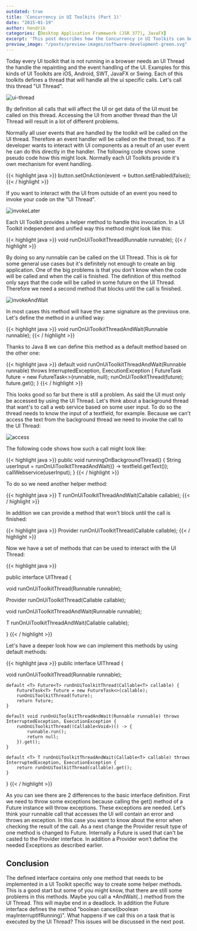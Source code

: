 ```yaml
---
outdated: true
title: 'Concurrency in UI Toolkits (Part 1)'
date: "2015-01-19"
author: hendrik
categories: [Desktop Application Framework (JSR 377), JavaFX]
excerpt: 'This post describes how the Concurrency in UI Toolkits can be defined in a unified way.'
preview_image: "/posts/preview-images/software-development-green.svg"
---
```

Today every UI toolkit that is not running in a browser needs an UI Thread the handle the repainting and the event handling of the UI. Examples for this kinds of UI Toolkits are iOS, Android, SWT, JavaFX or Swing. Each of this toolkits defines a thread that will handle all the ui specific calls. Let's call this thread "UI Thread".

![ui-thread](/posts/guigarage-legacy/ui-thread.png)

By definition all calls that will affect the UI or get data of the UI must be called on this thread. Accessing the UI from another thread than the UI Thread will result in a lot of different problems.

Normally all user events that are handled by the toolkit will be called on the UI thread. Therefore an event handler will be called on the thread, too. If a developer wants to interact with UI components as a result of an user event he can do this directly in the handler. The following code shows some pseudo code how this might look. Normally each UI Toolkits provide it's own mechanism for event handling.

{{< highlight java >}}
button.setOnAction(event -> button.setEnabled(false));
{{< / highlight >}}

If you want to interact with the UI from outside of an event you need to invoke your code on the "UI Thread".

![invokeLater](/posts/guigarage-legacy/invokeLater.png)

Each UI Toolkit provides a helper method to handle this invocation. In a UI Toolkit independent and unified way this method might look like this:

{{< highlight java >}}
void runOnUiToolkitThread(Runnable runnable);
{{< / highlight >}}

By doing so any runnable can be called on the UI Thread. This is ok for some general use cases but it's definitely not enough to create an big application. One of the big problems is that you don't know when the code will be called and when the call is finished. The definition of this method only says that the code will be called in some future on the UI Thread. Therefore we need a second method that blocks until the call is finished.

![invokeAndWait](/posts/guigarage-legacy/invokeAndWait.png)

In most cases this method will have the same signature as the previous one. Let's define the method in a unified way:

{{< highlight java >}}
void runOnUiToolkitThreadAndWait(Runnable runnable);
{{< / highlight >}}

Thanks to Java 8 we can define this method as a default method based on the other one:

{{< highlight java >}}
default void runOnUiToolkitThreadAndWait(Runnable runnable) throws InterruptedException, ExecutionException {
        FutureTask<Void> future = new FutureTask<>(runnable, null);
        runOnUiToolkitThread(future);
        future.get();
}
{{< / highlight >}}

This looks good so far but there is still a problem. As said the UI must only be accessed by using the UI Thread. Let's think about a background thread that want's to call a web service based on some user input. To do so the thread needs to know the input of a textfield, for example. Because we can't access the text from the background thread we need to invoke the call to the UI Thread:

![access](/posts/guigarage-legacy/access.png)

The following code shows how such a call might look like:

{{< highlight java >}}
public void runningOnBackgroundThread() {
  String userInput = runOnUiToolkitThreadAndWait(() -> textfield.getText());
  callWebservice(userInput);
}
{{< / highlight >}}

To do so we need another helper method:

{{< highlight java >}}
<T> T runOnUiToolkitThreadAndWait(Callable<T> callable);
{{< / highlight >}}

In addition we can provide a method that won't block until the call is finished:

{{< highlight java >}}
<T> Provider<T> runOnUiToolkitThread(Callable<T> callable);
{{< / highlight >}}

Now we have a set of methods that can be used to interact with the UI Thread:

{{< highlight java >}}

public interface UIThread {
  
  void runOnUiToolkitThread(Runnable runnable);
  
  <T> Provider<T> runOnUiToolkitThread(Callable<T> callable);
  
  void runOnUiToolkitThreadAndWait(Runnable runnable);
  
  <T> T runOnUiToolkitThreadAndWait(Callable<T> callable);
  
}
{{< / highlight >}}

Let's have a deeper look how we can implement this methods by using default methods:

{{< highlight java >}}
public interface UIThread {
  
  void runOnUiToolkitThread(Runnable runnable);

    default <T> Future<T> runOnUiToolkitThread(Callable<T> callable) {
        FutureTask<T> future = new FutureTask<>(callable);
        runOnUiToolkitThread(future);
        return future;
    }

    default void runOnUiToolkitThreadAndWait(Runnable runnable) throws InterruptedException, ExecutionException {
        runOnUiToolkitThread((Callable<Void>)() -> {
            runnable.run();
            return null;
        }).get();
    }

    default <T> T runOnUiToolkitThreadAndWait(Callable<T> callable) throws InterruptedException, ExecutionException {
        return runOnUiToolkitThread(callable).get();
    }
}
{{< / highlight >}}

As you can see there are 2 differences to the basic interface definition. First we need to throw some exceptions because calling the get() method of a Future instance will throw exceptions. These exceptions are needed. Let's think your runnable call that accesses the UI will contain an error and throws an exception. In this case you want to know about the error when checking the result of the call. As a next change the Provider result type of one method is changed to Future. Internally a Future is used that can't be casted to the Provider interface. In addition a Provider won't define the needed Exceptions as described earlier.

## Conclusion

The defined interface contains only one method that needs to be implemented in a UI Toolkit specific way to create some helper methods. This is a good start but some of you might know, that there are still some problems in this methods. Maybe you call a *AndWait(..) method from the UI Thread. This will maybe end in a deadlock. In addition the Future interface defines the method "boolean cancel(boolean mayInterruptIfRunning)". What happens if we call this on a task that is executed by the UI Thread? This issues will be discussed in the next post.
